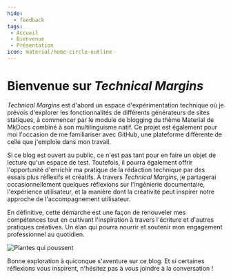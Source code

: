 ```yaml
---
hide:
  - feedback
tags:
 - Accueil
 - Bienvenue
 - Présentation
icon: material/home-circle-outline
---
```


# **Bienvenue sur *Technical Margins***

*Technical Margins* est d'abord un espace d'expérimentation technique où je prévois d'explorer les fonctionnalités de différents générateurs de sites statiques, à commencer par le module de blogging du thème Material de MkDocs combiné à son multilinguisme natif. Ce projet est également pour moi l'occasion de me familiariser avec GitHub, une plateforme différente de celle que j'emploie dans mon travail.

Si ce blog est ouvert au public, ce n'est pas tant pour en faire un objet de lecture qu'un espace de test. Toutefois, il pourra également offrir l'opportunité d'enrichir ma pratique de la rédaction technique par des essais plus réflexifs et créatifs. À travers *Technical Margins*, je partagerai occasionnellement quelques réflexions sur l'ingénierie documentaire, l'expérience utilisateur, et la manière dont la créativité peut inspirer notre approche de l'accompagnement utilisateur.

En définitive, cette démarche est une façon de renouveler mes compétences tout en cultivant l'inspiration à travers l'écriture et d'autres pratiques créatives. Un élan qui pourra nourrir et soutenir mon engagement professionnel au quotidien.

![Plantes qui poussent](https://images-wixmp-ed30a86b8c4ca887773594c2.wixmp.com/f/09c917d0-f5ca-4b29-a706-5e3ed5489e13/digqx4w-0257921f-3c52-4d33-a377-ef0f8f222901.jpg/v1/fill/w_900,h_783,q_75,strp/pots_doodles_by_li__lon_digqx4w-fullview.jpg?token=eyJ0eXAiOiJKV1QiLCJhbGciOiJIUzI1NiJ9.eyJzdWIiOiJ1cm46YXBwOjdlMGQxODg5ODIyNjQzNzNhNWYwZDQxNWVhMGQyNmUwIiwiaXNzIjoidXJuOmFwcDo3ZTBkMTg4OTgyMjY0MzczYTVmMGQ0MTVlYTBkMjZlMCIsIm9iaiI6W1t7ImhlaWdodCI6Ijw9NzgzIiwicGF0aCI6IlwvZlwvMDljOTE3ZDAtZjVjYS00YjI5LWE3MDYtNWUzZWQ1NDg5ZTEzXC9kaWdxeDR3LTAyNTc5MjFmLTNjNTItNGQzMy1hMzc3LWVmMGY4ZjIyMjkwMS5qcGciLCJ3aWR0aCI6Ijw9OTAwIn1dXSwiYXVkIjpbInVybjpzZXJ2aWNlOmltYWdlLm9wZXJhdGlvbnMiXX0.Rlra3xNqZUcDyPkpf2geNTZuBRor2-7Flrdj9pCT0gk)

Bonne exploration à quiconque s'aventure sur ce blog. Et si certaines réflexions vous inspirent, n'hésitez pas à vous joindre à la conversation !
